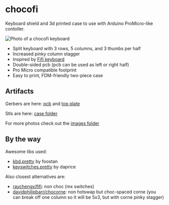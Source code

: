 # chocofi

Keyboard shield and 3d printed case to use with Arduino ProMicro-like contoller.

![Photo of a chocofi keyboard](/images/IMG_7067.jpeg)

- Split keyboard with 3 rows, 5 columns, and 3 thumbs per half
- Increased pinky column stagger
- Inspired by [Fifi keyboard](https://github.com/raychengy/fifi_split_keeb)
- Double-sided pcb (pcb can be used as left or right half)
- Pro Micro compatible footprint
- Easy to print, FDM-friendly two-piece case

## Artifacts

Gerbers are here: [pcb](/pcb/gerber.zip) and [top plate](/pcb/gerber-plate.zip)

Stls are here: [case folder](/case)

For more photos check out the [images folder](/images)

## By the way

Awesome libs used:

- [kbd.pretty](https://github.com/foostan/kbd) by foostan
- [keyswitches.pretty](https://github.com/daprice/keyswitches.pretty) by daprice

Also closest alternatives are:

- [raychengy/fifi](https://github.com/raychengy/fifi_split_keeb): non choc (mx switches)
- [davidphilipbarr/chocorne](https://github.com/davidphilipbarr/36keys/tree/master/42Keys/chocorne): non hotswap but choc-spaced corne (you can break off one column so it will be 5x3, but with corne pinky stagger)
